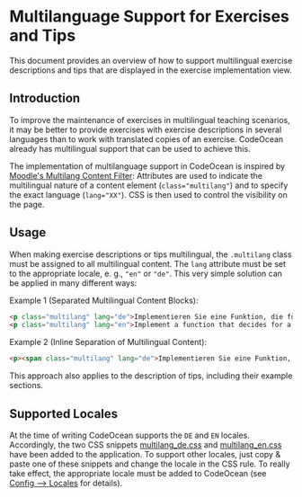 # Multilanguage Support for Exercises and Tips

This document provides an overview of how to support multilingual exercise descriptions and tips that are displayed in the exercise implementation view.

## Introduction

To improve the maintenance of exercises in multilingual teaching scenarios, it may be better to provide exercises with exercise descriptions in several languages than to work with translated copies of an exercise. CodeOcean already has multilingual support that can be used to achieve this. 

The implementation of multilanguage support in CodeOcean is inspired by [Moodle's Multilang Content Filter](https://docs.moodle.org/405/en/Multi-language_content_filter): Attributes are used to indicate the multilingual nature of a content element (`class="multilang"`) and to specify the exact language (`lang="XX"`). CSS is then used to control the visibility on the page.

## Usage

When making exercise descriptions or tips multilingual, the `.multilang` class must be assigned to all multilingual content. The `lang` attribute must be set to the appropriate locale, e. g., `"en"` or `"de"`. This very simple solution can be applied in many different ways:

Example 1 (Separated Multilingual Content Blocks):

```md
<p class="multilang" lang="de">Implementieren Sie eine Funktion, die für einen gegebenen Parameter entscheidet, ob er gerade oder ungerade ist.</p>
<p class="multilang" lang="en">Implement a function that decides for a given parameter whether it is even or odd.</p>
```

Example 2 (Inline Separation of Multilingual Content):

```md
<p><span class="multilang" lang="de">Implementieren Sie eine Funktion, die für einen gegebenen Parameter entscheidet, ob er gerade oder ungerade ist.</span><span class="multilang" lang="en">Implement a function that decides for a given parameter whether it is even or odd.</span></p>
```

This approach also applies to the description of tips, including their example sections.

## Supported Locales

At the time of writing CodeOcean supports the `DE` and `EN` locales. Accordingly, the two CSS snippets [multilang_de.css](../app/javascript/multilang_de.css) and [multilang_en.css](../app/javascript/multilang_en.css) have been added to the application. To support other locales, just copy &amp; paste one of these snippets and change the locale in the CSS rule. To really take effect, the appropriate locale must be added to CodeOcean (see [Config --> Locales](../config/locales/) for details). 